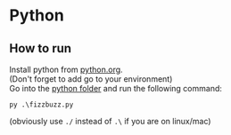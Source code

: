 # Python

## How to run

Install python from [python.org](https://www.python.org/).\
(Don't forget to add go to your environment)\
Go into the [python folder](/python) and run the following command:
```shell
py .\fizzbuzz.py
```
(obviously use `./` instead of `.\` if you are on linux/mac)